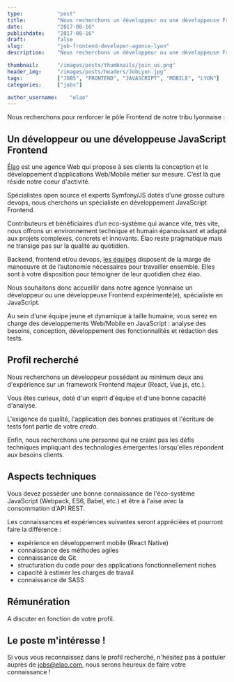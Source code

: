 ```yaml
---
type:           "post"
title:          "Nous recherchons un développeur ou une développeuse Frontend pour notre agence de Lyon"
date:           "2017-08-16"
publishdate:    "2017-08-16"
draft:          false
slug:           "job-frontend-developer-agence-lyon"
description:    "Nous recherchons un développeur ou une développeuse Frontend pour notre agence de Lyon."

thumbnail:      "/images/posts/thumbnails/join_us.png"
header_img:     "/images/posts/headers/JobLyon.jpg"
tags:           ["JOBS", "FRONTEND", "JAVASCRIPT", "MOBILE", "LYON"]
categories:     ["jobs"]

author_username:    "elao"
---
```


<!--more-->

Nous recherchons pour renforcer le pôle Frontend de notre tribu lyonnaise :

## Un développeur ou une développeuse JavaScript Frontend

[Élao](https://www.elao.com/fr/) est une agence Web qui propose à ses clients la conception et le développement d’applications Web/Mobile métier sur mesure. C’est là que réside notre coeur d'activité.

Spécialistes open source et experts Symfony/JS dotés d'une grosse culture devops, nous cherchons un spécialiste en développement JavaScript Frontend.

Contributeurs et bénéficiaires d’un eco-système qui avance vite, très vite, nous offrons un environnement technique et humain épanouissant et adapté aux projets complexes, concrets et innovants. Élao reste pragmatique mais ne transige pas sur la qualité au quotidien.

Backend, frontend et/ou devops, [les équipes](https://www.elao.com/fr/la-tribu) disposent de la marge de manoeuvre et de l’autonomie nécessaires pour travailler ensemble. Elles sont à votre disposition pour témoigner de leur quotidien chez élao.

Nous souhaitons donc accueillir dans notre agence lyonnaise un développeur ou une développeuse Frontend expérimenté(e), spécialiste en JavaScript.

Au sein d'une équipe jeune et dynamique à taille humaine, vous serez en charge des développements Web/Mobile en JavaScript : analyse des besoins, conception, développement des fonctionnalités et rédaction des tests.

## Profil recherché

Nous recherchons un développeur possédant au minimum deux ans d'expérience sur un framework Frontend majeur (React, Vue.js, etc.).

Vous êtes curieux, doté d'un esprit d'équipe et d'une bonne capacité d'analyse.

L'exigence de qualité, l'application des bonnes pratiques et l'écriture de tests font partie de votre _credo_.

Enfin, nous recherchons une personne qui ne craint pas les défis techniques impliquant des technologies émergentes lorsqu'elles répondent aux besoins clients.

## Aspects techniques

Vous devez posséder une bonne connaissance de l'éco-système JavaScript (Webpack, ES6, Babel, etc.) et être à l'aise avec la consommation d'API REST.

Les connaissances et expériences suivantes seront appréciées et pourront faire la différence :

- expérience en développement mobile (React Native)
- connaissance des méthodes agiles
- connaissance de Git
- structuration du code pour des applications fonctionnellement riches
- capacité à estimer les charges de travail
- connaissance de SASS

## Rémunération

A discuter en fonction de votre profil.

## Le poste m'intéresse !

Si vous vous reconnaissez dans le profil recherché, n'hésitez pas à postuler auprès de jobs@elao.com, nous serons heureux de faire votre connaissance !
